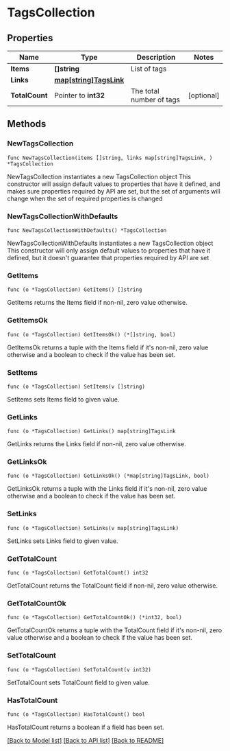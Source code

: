 # TagsCollection

## Properties

Name | Type | Description | Notes
------------ | ------------- | ------------- | -------------
**Items** | **[]string** | List of tags | 
**Links** | [**map[string]TagsLink**](TagsLink.md) |  | 
**TotalCount** | Pointer to **int32** | The total number of tags | [optional] 

## Methods

### NewTagsCollection

`func NewTagsCollection(items []string, links map[string]TagsLink, ) *TagsCollection`

NewTagsCollection instantiates a new TagsCollection object
This constructor will assign default values to properties that have it defined,
and makes sure properties required by API are set, but the set of arguments
will change when the set of required properties is changed

### NewTagsCollectionWithDefaults

`func NewTagsCollectionWithDefaults() *TagsCollection`

NewTagsCollectionWithDefaults instantiates a new TagsCollection object
This constructor will only assign default values to properties that have it defined,
but it doesn't guarantee that properties required by API are set

### GetItems

`func (o *TagsCollection) GetItems() []string`

GetItems returns the Items field if non-nil, zero value otherwise.

### GetItemsOk

`func (o *TagsCollection) GetItemsOk() (*[]string, bool)`

GetItemsOk returns a tuple with the Items field if it's non-nil, zero value otherwise
and a boolean to check if the value has been set.

### SetItems

`func (o *TagsCollection) SetItems(v []string)`

SetItems sets Items field to given value.


### GetLinks

`func (o *TagsCollection) GetLinks() map[string]TagsLink`

GetLinks returns the Links field if non-nil, zero value otherwise.

### GetLinksOk

`func (o *TagsCollection) GetLinksOk() (*map[string]TagsLink, bool)`

GetLinksOk returns a tuple with the Links field if it's non-nil, zero value otherwise
and a boolean to check if the value has been set.

### SetLinks

`func (o *TagsCollection) SetLinks(v map[string]TagsLink)`

SetLinks sets Links field to given value.


### GetTotalCount

`func (o *TagsCollection) GetTotalCount() int32`

GetTotalCount returns the TotalCount field if non-nil, zero value otherwise.

### GetTotalCountOk

`func (o *TagsCollection) GetTotalCountOk() (*int32, bool)`

GetTotalCountOk returns a tuple with the TotalCount field if it's non-nil, zero value otherwise
and a boolean to check if the value has been set.

### SetTotalCount

`func (o *TagsCollection) SetTotalCount(v int32)`

SetTotalCount sets TotalCount field to given value.

### HasTotalCount

`func (o *TagsCollection) HasTotalCount() bool`

HasTotalCount returns a boolean if a field has been set.


[[Back to Model list]](../README.md#documentation-for-models) [[Back to API list]](../README.md#documentation-for-api-endpoints) [[Back to README]](../README.md)



